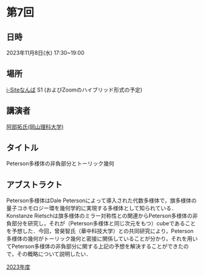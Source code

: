 <script type="text/x-mathjax-config">MathJax.Hub.Config({tex2jax:{inlineMath:[['\$','\$'],['\\(','\\)']],processEscapes:true},CommonHTML: {matchFontHeight:false}});</script>
<script type="text/javascript" async src="https://cdnjs.cloudflare.com/ajax/libs/mathjax/2.7.1/MathJax.js?config=TeX-MML-AM_CHTML"></script>


# 第7回

## 日時
2023年11月8日(水) 17:30~19:00
## 場所
[i-Siteなんば](https://www.omu.ac.jp/isite/) S1
(およびZoomのハイブリッド形式の予定)

## 講演者
[阿部拓氏(岡山理科大学)](https://researchmap.jp/hiraku_abe)
## タイトル
Peterson多様体の非負部分とトーリック幾何

## アブストラクト
Peterson多様体はDale Petersonによって導入された代数多様体で，旗多様体の量子コホモロジー環を幾何学的に実現する多様体として知られている．Konstanze Rietschは旗多様体のミラー対称性との関連からPeterson多様体の非負部分を研究し，それが（Peterson多様体と同じ次元をもつ）cubeであることを予想した．今回，曾昊智氏（華中科技大学）との共同研究により，Peterson多様体の幾何がトーリック幾何と密接に関係していることが分かり，それを用いてPeterson多様体の非負部分に関する上記の予想を解決することができたので，その概略について説明したい．

[2023年度](index.md)